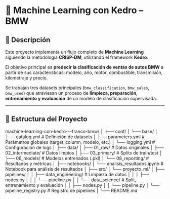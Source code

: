 # 🚗 Machine Learning con Kedro – BMW

## 📌 Descripción
Este proyecto implementa un flujo completo de **Machine Learning** siguiendo la metodología **CRISP-DM**, utilizando el framework **Kedro**.  

El objetivo principal es **predecir la clasificación de ventas de autos BMW** a partir de sus características: modelo, año, motor, combustible, transmisión, kilometraje y precio.  

Se trabajan tres datasets principales (`bmw_classification`, `bmw_sales`, `bmw_used`) que atraviesan un proceso de **limpieza, preparación, entrenamiento y evaluación** de un modelo de clasificación supervisada.

---

## 📂 Estructura del Proyecto

machine-learning-con-kedro---franco-bmw/
│
├── conf/
│ └── base/
│ ├── catalog.yml # Definición de datasets
│ ├── parameters.yml # Parámetros globales (target_column, modelo, etc.)
│ └── logging.yml # Configuración de logs
│
├── data/
│ ├── 01_raw/ # Datos originales
│ ├── 02_intermediate/ # Datos limpios
│ ├── 03_primary/ # Splits de train/test
│ ├── 06_models/ # Modelos entrenados (.pkl)
│ └── 08_reporting/ # Resultados y métricas
│
├── notebooks/
│ └── analisis_resultados.ipynb # Notebook para análisis de resultados
│
├── src/
│ └── proyecto_ml/
│ ├── pipelines/
│ │ ├── data_engineering/ # Limpieza de datos
│ │ │ ├── nodes.py
│ │ │ └── pipeline.py
│ │ └── data_science/ # Split, entrenamiento y evaluación
│ │ ├── nodes.py
│ │ └── pipeline.py
│ └── pipeline_registry.py # Registro de pipelines
│
└── README.md
